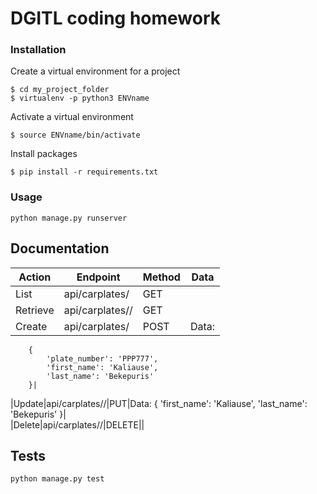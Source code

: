 DGITL coding homework
=====================

### Installation
	
Create a virtual environment for a project

	$ cd my_project_folder
	$ virtualenv -p python3 ENVname


Activate a virtual environment

	$ source ENVname/bin/activate


Install packages

    $ pip install -r requirements.txt

### Usage

    python manage.py runserver

## Documentation

|Action|Endpoint|Method|Data|
|---|---|---|---|
|List|api/carplates/|GET||
|Retrieve|api/carplates/<id>/|GET||
|Create|api/carplates/|POST|Data:
		{
	        'plate_number': 'PPP777',
	        'first_name': 'Kaliause',
	        'last_name': 'Bekepuris'
        }|
|Update|api/carplates/<id>/|PUT|Data:
		{
	        'first_name': 'Kaliause',
	        'last_name': 'Bekepuris'
        }|	
|Delete|api/carplates/<id>/|DELETE||


## Tests

	python manage.py test
